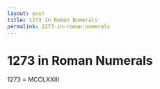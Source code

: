 ```yaml
---
layout: post
title: 1273 in Roman Numerals
permalink: 1273-in-roman-numerals
---
```


# 1273 in Roman Numerals

1273 = MCCLXXIII
